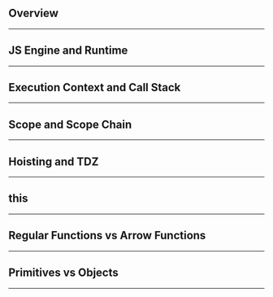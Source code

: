 
## Overview
---

## JS Engine and Runtime
---


## Execution Context and Call Stack
---


## Scope and Scope Chain
---


## Hoisting and TDZ
---


## this
---


## Regular Functions vs Arrow Functions
---


## Primitives vs Objects
---

